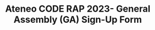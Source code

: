 ---
title: Ateneo CODE RAP 2023- General Assembly (GA) Sign-Up Form
redirect_to: https://docs.google.com/forms/d/e/1FAIpQLSczHv_ZitiOCn4fOhs2GdoN8spGmT_uKnFOwXWcLQhhKFbYTQ/viewform?usp=sf_link
redirect_from: 
  - /RAP2023GASignUps
  - /rap2023gasignups
---